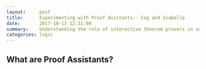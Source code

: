 ```yaml
---
layout:     post
title:      Experimenting with Proof Assitants:- Coq and Isabelle 
date:       2017-10-13 12:31:00
summary:    Understanding the role of interactive theorem provers in software verification with an example  
categories: logic
---
```


## What are Proof Assistants?
